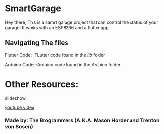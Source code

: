 # SmartGarage

Hey there, 
This is a samrt garage project that can control the status of your garage! It works with an ESP8266 and a flutter app. 

## Navigating The files

Flutter Code:
-FLutter code found in the *lib* folder

Arduino Code:
-Arduino code found in the *Arduino* folder

# Other Resources:
[slideshow](https://docs.google.com/presentation/d/1kjiC78LZLEveTQ2WxIR6pWwn5U3ZbzU9X60DDaN-LNY/edit?usp=sharing)

[youtube video](https://youtu.be/7JyKrZsEUw8)


### Made by: The Brogrammers (A.K.A. Mason Horder and Trenton von Sosen)
